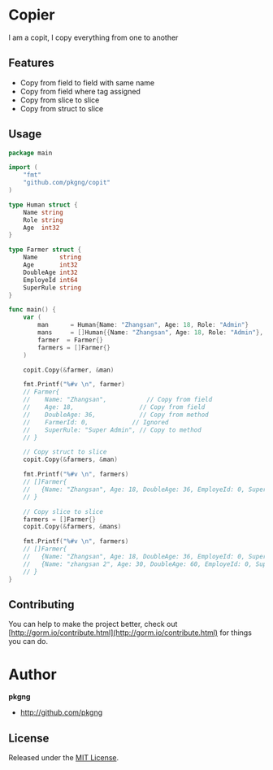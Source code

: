 # Copier

  I am a copit, I copy everything from one to another


## Features

* Copy from field to field with same name
* Copy from field where tag assigned
* Copy from slice to slice
* Copy from struct to slice

## Usage

```go
package main

import (
	"fmt"
	"github.com/pkgng/copit"
)

type Human struct {
	Name string
	Role string
	Age  int32
}

type Farmer struct {
	Name      string
	Age       int32
	DoubleAge int32
	EmployeId int64
	SuperRule string
}

func main() {
	var (
		man      = Human{Name: "Zhangsan", Age: 18, Role: "Admin"}
		mans     = []Human{{Name: "Zhangsan", Age: 18, Role: "Admin"}, {Name: "zhangsan 2", Age: 30, Role: "Dev"}}
		farmer  = Farmer{}
		farmers = []Farmer{}
	)

	copit.Copy(&farmer, &man)

	fmt.Printf("%#v \n", farmer)
	// Farmer{
	//    Name: "Zhangsan",           // Copy from field
	//    Age: 18,                  // Copy from field
	//    DoubleAge: 36,            // Copy from method
	//    FarmerId: 0,            // Ignored
	//    SuperRule: "Super Admin", // Copy to method
	// }

	// Copy struct to slice
	copit.Copy(&farmers, &man)

	fmt.Printf("%#v \n", farmers)
	// []Farmer{
	//   {Name: "Zhangsan", Age: 18, DoubleAge: 36, EmployeId: 0, SuperRule: "Super Admin"}
	// }

	// Copy slice to slice
	farmers = []Farmer{}
	copit.Copy(&farmers, &mans)

	fmt.Printf("%#v \n", farmers)
	// []Farmer{
	//   {Name: "Zhangsan", Age: 18, DoubleAge: 36, EmployeId: 0, SuperRule: "Super Admin"},
	//   {Name: "zhangsan 2", Age: 30, DoubleAge: 60, EmployeId: 0, SuperRule: "Super Dev"},
	// }
}
```

## Contributing

You can help to make the project better, check out [http://gorm.io/contribute.html](http://gorm.io/contribute.html) for things you can do.

# Author

**pkgng**

* <http://github.com/pkgng>


## License

Released under the [MIT License](https://github.com/pkgng/copit/blob/master/License).
